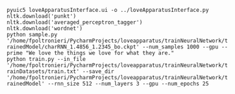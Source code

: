 `pyuic5 loveApparatusInterface.ui -o ../loveApparatusInterface.py`<br />
`nltk.download('punkt')`<br />
`nltk.download('averaged_perceptron_tagger')`<br />
`nltk.download('wordnet')`<br />
`python sample.py '/home/fpoltronieri/PycharmProjects/loveapparatus/trainNeuralNetwork/trainedModel/charRNN_1.4856_1.2345_bo.ckpt' --num_samples 1000 --gpu --prime "We love the things we love for what they are."`<br />
`python train.py --in_file '/home/fpoltronieri/PycharmProjects/loveapparatus/trainNeuralNetwork/trainDatasets/train.txt' --save_dir '/home/fpoltronieri/PycharmProjects/loveapparatus/trainNeuralNetwork/trainedModel' --rnn_size 512 --num_layers 3 --gpu --num_epochs 25` <br />


